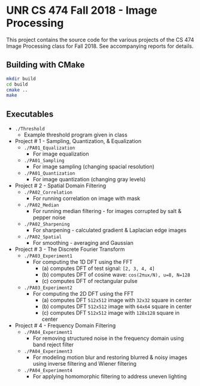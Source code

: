 # UNR CS 474 Fall 2018 - Image Processing
This project contains the source code for the various projects of the CS 474 Image Processing class for Fall 2018. See accompanying reports for details.

## Building with CMake
```bash
mkdir build
cd build
cmake ..
make
```

## Executables
* `./Threshold` 
  * Example threshold program given in class
* Project # 1 - Sampling, Quantization, & Equalization
  * `./PA01_Equalization`
    * For image equalization
  * `./PA01_Sampling`
    * For image sampling (changing spacial resolution)
  * `./PA01_Quantization`
    * For image quantization (changing gray levels)
* Project # 2 - Spatial Domain Filtering
  * `./PA02_Correlation`
    * For running correlation on image with mask
  * `./PA02_Median`
    * For running median filtering - for images corrupted by salt & pepper noise
  * `./PA02_Sharpening`
    * For sharpening - calculated gradient & Laplacian edge images
  * `./PA02_Spatial`
    * For smoothing - averaging and Gaussian
* Project # 3 - The Discrete Fourier Transform
  * `./PA03_Experiment1`
    * For computing the 1D DFT using the FFT
      * (a) computes DFT of test signal: `[2, 3, 4, 4]`
      * (b) computes DFT of cosine wave: `cos(2πux/N), u=8, N=128`
      * (c) computes DFT of rectangular pulse
  * `./PA03_Experiment2`
    * For computing the 2D DFT using the FFT
      * (a) computes DFT `512x512` image with `32x32` square in center
      * (b) computes DFT `512x512` image with `64x64` square in center
      * (c) computes DFT `512x512` image with `128x128` square in center
* Project # 4 - Frequency Domain Filtering
  * `./PA04_Experiment1`
    * For removing structured noise in the frequency domain using band reject filter
  * `./PA04_Experiment3`
    * For modeling motion blur and restoring blurred & noisy images using inverse filtering and Wiener filtering
  * `./PA04_Experiment4`
    * For applying homomorphic filtering to address uneven lighting
